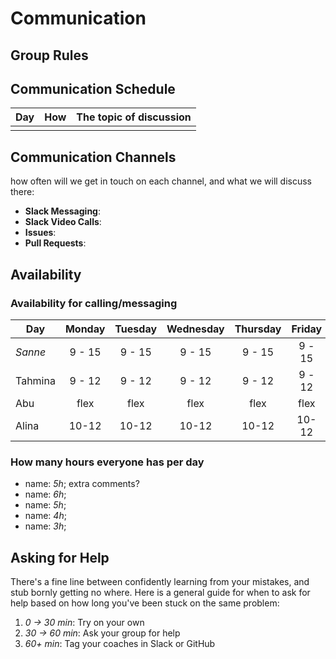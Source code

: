 # Communication

## Group Rules

## <!-- any general rules you'd like to set for your group? -->

## Communication Schedule

| Day | How | The topic of discussion |
| --- | :-: | ----------------------- |
|     |     |                         |

## Communication Channels

how often will we get in touch on each channel, and what we will discuss there:

- **Slack Messaging**:
- **Slack Video Calls**:
- **Issues**:
- **Pull Requests**:

## Availability

### Availability for calling/messaging

| Day     | Monday | Tuesday | Wednesday | Thursday | Friday | Saturday | Sunday |
| ------- | :----: | :-----: | :-------: | :------: | :----: | :------: | :----: |
| _Sanne_ | 9 - 15 | 9 - 15  |  9 - 15   |  9 - 15  | 9 - 15 |
| Tahmina | 9 - 12 | 9 - 12  |  9 - 12   |  9 - 12  | 9 - 12 |
| Abu     |  flex  |  flex   |   flex    |   flex   |  flex  |
| Alina   | 10-12  |  10-12  |   10-12   |  10-12   | 10-12  |

### How many hours everyone has per day

- name: _5h_; extra comments?
- name: _6h_;
- name: _5h_;
- name: _4h_;
- name: _3h_;

## Asking for Help

There's a fine line between confidently learning from your mistakes, and stub
bornly getting no where. Here is a general guide for when to ask for help based
on how long you've been stuck on the same problem:

1. _0 -> 30 min_: Try on your own
2. _30 -> 60 min_: Ask your group for help
3. _60+ min_: Tag your coaches in Slack or GitHub
